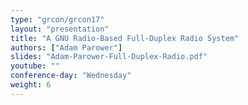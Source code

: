 ```yaml
---
type: "grcon/grcon17"
layout: "presentation"
title: "A GNU Radio-Based Full-Duplex Radio System"
authors: ["Adam Parower"]
slides: "Adam-Parower-Full-Duplex-Radio.pdf"
youtube: ""
conference-day: "Wednesday"
weight: 6
---
```

